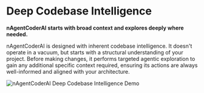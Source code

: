 # Deep Codebase Intelligence

**nAgentCoderAI starts with broad context and explores deeply where needed.**

nAgentCoderAI is designed with inherent codebase intelligence. It doesn't operate in a vacuum, but starts with a structural understanding of your project. Before making changes, it performs targeted agentic exploration to gain any additional specific context required, ensuring its actions are always well-informed and aligned with your architecture.

![nAgentCoderAI Deep Codebase Intelligence Demo](https://storage.googleapis.com/cline_public_images/docs/assets/cline-reading-codebase-hifi-2_compress.webp)
